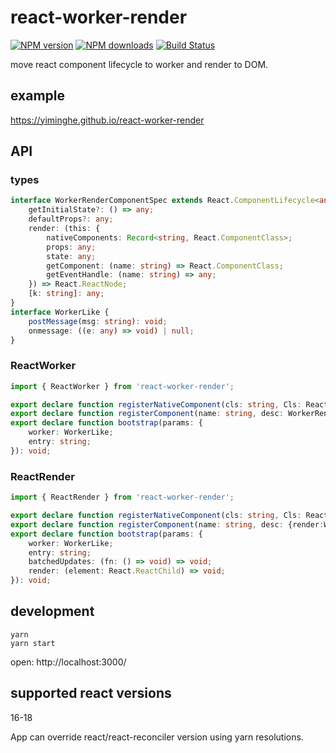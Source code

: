 # react-worker-render

[![NPM version](https://badge.fury.io/js/react-worker-render.png)](http://badge.fury.io/js/react-worker-render)
[![NPM downloads](http://img.shields.io/npm/dm/react-worker-render.svg)](https://npmjs.org/package/react-worker-render)
[![Build Status](https://app.travis-ci.com/yiminghe/react-worker-render.svg?branch=main)](https://app.travis-ci.com/github/yiminghe/react-worker-render)

move react component lifecycle to worker and render to DOM.

## example

https://yiminghe.github.io/react-worker-render

## API

### types

```ts
interface WorkerRenderComponentSpec extends React.ComponentLifecycle<any, any>, React.StaticLifecycle<any, any> {
    getInitialState?: () => any;
    defaultProps?: any;
    render: (this: {
        nativeComponents: Record<string, React.ComponentClass>;
        props: any;
        state: any;
        getComponent: (name: string) => React.ComponentClass;
        getEventHandle: (name: string) => any;
    }) => React.ReactNode;
    [k: string]: any;
}
interface WorkerLike {
    postMessage(msg: string): void;
    onmessage: ((e: any) => void) | null;
}
```

### ReactWorker

```ts
import { ReactWorker } from 'react-worker-render';
```

```ts
export declare function registerNativeComponent(cls: string, Cls: React.ComponentClass): void;
export declare function registerComponent(name: string, desc: WorkerRenderComponentSpec): void;
export declare function bootstrap(params: {
    worker: WorkerLike;
    entry: string;
}): void;
```

### ReactRender

```ts
import { ReactRender } from 'react-worker-render';
```

```ts
export declare function registerNativeComponent(cls: string, Cls: React.ComponentClass): void;
export declare function registerComponent(name: string, desc: {render:WorkerRenderComponentSpec['render']}): void;
export declare function bootstrap(params: {
    worker: WorkerLike;
    entry: string;
    batchedUpdates: (fn: () => void) => void;
    render: (element: React.ReactChild) => void;
}): void;
```

## development

```
yarn
yarn start
```

open: http://localhost:3000/

## supported react versions

16-18

App can override react/react-reconciler version using yarn resolutions.
